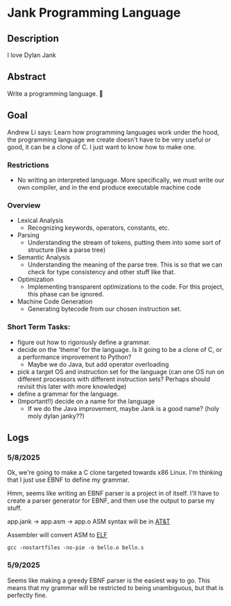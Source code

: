 # Jank Programming Language

## Description
I love Dylan Jank

## Abstract
Write a programming language. 🤯

## Goal
Andrew Li says: Learn how programming languages work under the hood, the programming language we create doesn't have to be very useful or good, it can be a clone of C. I just want to know how to make one.

### Restrictions
- No writing an interpreted language. More specifically, we must write our own compiler, and in the end produce executable machine code

### Overview
 - Lexical Analysis
   - Recognizing keywords, operators, constants, etc.
 - Parsing
   - Understanding the stream of tokens, putting them into some sort of structure (like a parse tree)
 - Semantic Analysis
   - Understanding the meaning of the parse tree. This is so that we can check for type consistency and other stuff like that.
 - Optimization
   - Implementing transparent optimizations to the code. For this project, this phase can be ignored. 
 - Machine Code Generation
   - Generating bytecode from our chosen instruction set. 

### Short Term Tasks:
 - figure out how to rigorously define a grammar. 
 - decide on the 'theme' for the language. Is it going to be a clone of C, or a performance improvement to Python? 
   - Maybe we do Java, but add operator overloading
 - pick a target OS and instruction set for the language (can one OS run on different processors with different instruction sets? Perhaps should revisit this later with more knowledge)
 - define a grammar for the language.  
 - (Important!!) decide on a name for the language
   - If we do the Java improvement, maybe Jank is a good name? (holy moly dylan janky??)

## Logs
### 5/8/2025
Ok, we're going to make a C clone targeted towards x86 Linux. I'm thinking that I just use EBNF to define my grammar. 

Hmm, seems like writing an EBNF parser is a project in of itself. I'll have to create a parser generator for EBNF, and then use the output to parse my stuff.

app.jank -> app.asm -> app.o
ASM syntax will be in [AT&T](https://en.wikipedia.org/wiki/X86_assembly_language#Syntax)

Assembler will convert ASM to [ELF](https://en.wikipedia.org/wiki/Executable_and_Linkable_Format)

`gcc -nostartfiles -no-pie -o bello.o bello.s`

### 5/9/2025
Seems like making a greedy EBNF parser is the easiest way to go. This means that my grammar will be restricted to being unambiguous, but that is perfectly fine. 